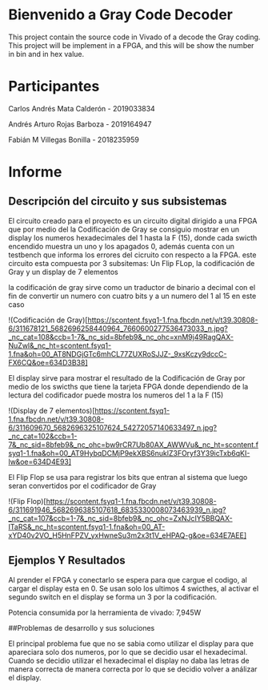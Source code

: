 # Bienvenido a Gray Code Decoder

This project contain the source code in Vivado of a decode the Gray coding. 
This project will be implement in a FPGA, 
and this will be show the number in bin and in hex value.

# Participantes

Carlos Andrés Mata Calderón - 2019033834

Andrés Arturo Rojas Barboza - 2019164947

Fabián M Villegas Bonilla - 2018235959


# Informe 

## Descripción del circuito y sus subsistemas

El circuito creado para el proyecto es un circuito digital dirigido a una FPGA que por medio del la Codificación de Gray se consiguio mostrar en un display los numeros hexadecimales del 1 hasta la F (15), donde cada swicth encendido muestra un uno y los apagados 0, además cuenta con un testbench que informa los errores del cicruito con respecto a la FPGA. este circuito esta compuesta por 3 subsitemas: Un Flip FLop, la codificación de Gray y un display de 7 elementos

la codificación de gray sirve como un traductor de binario a decimal con el fin de convertir un numero con cuatro bits y a un numero del 1 al 15 en este caso

!(Codificación de Gray)[https://scontent.fsyq1-1.fna.fbcdn.net/v/t39.30808-6/311678121_5682696258440964_7660600277536473033_n.jpg?_nc_cat=108&ccb=1-7&_nc_sid=8bfeb9&_nc_ohc=xnM9j49RagQAX-NuZwl&_nc_ht=scontent.fsyq1-1.fna&oh=00_AT8NDGjGTc6mhCL77ZUXRoSJJZ-_9xsKczy9dccC-FX6CQ&oe=634D3B38]

El display sirve para mostrar el resultado de la Codificación de Gray por medio de los swicths que tiene la tarjeta FPGA donde dependiendo de la lectura del codificador puede mostra los numeros del 1 a la F (15)

!(Display de 7 elementos)[https://scontent.fsyq1-1.fna.fbcdn.net/v/t39.30808-6/311609670_5682696325107624_54272057140633497_n.jpg?_nc_cat=102&ccb=1-7&_nc_sid=8bfeb9&_nc_ohc=bw9rCR7Ub80AX_AWWVu&_nc_ht=scontent.fsyq1-1.fna&oh=00_AT9HybqDCMjP9ekXBS6nuklZ3FOryf3Y39icTxb6qKI-lw&oe=634D4E93]

El Flip Flop se usa para registrar los bits que entran al sistema que luego seran convertidos por el codificador de Gray

!(Flip Flop)[https://scontent.fsyq1-1.fna.fbcdn.net/v/t39.30808-6/311691946_5682696385107618_6835330008073463939_n.jpg?_nc_cat=107&ccb=1-7&_nc_sid=8bfeb9&_nc_ohc=ZxNJcIY5BBQAX-ITaRS&_nc_ht=scontent.fsyq1-1.fna&oh=00_AT-xYD40v2VO_H5HnFPZV_yxHwneSu3m2x3t1V_eHPAQ-g&oe=634E7AEE]

## Ejemplos Y Resultados

Al prender el FPGA y conectarlo se espera para que cargue el codigo, al cargar el display esta en 0. Se usan solo los ultimos 4 swicthes, al activar el segundo switch en el display se forma un 3 por la codificación.

Potencia consumida por la herramienta de vivado: 7,945W
 
 ##Problemas de desarrollo y sus soluciones
 
El principal problema fue que no se sabia como utilizar el display para que apareciara solo dos numeros, por lo que se decidio usar el hexadecimal. Cuando se decidio utilizar el hexadecimal el display no daba las letras de manera correcta de manera correcta por lo que se decidio volver a análizar el display.
